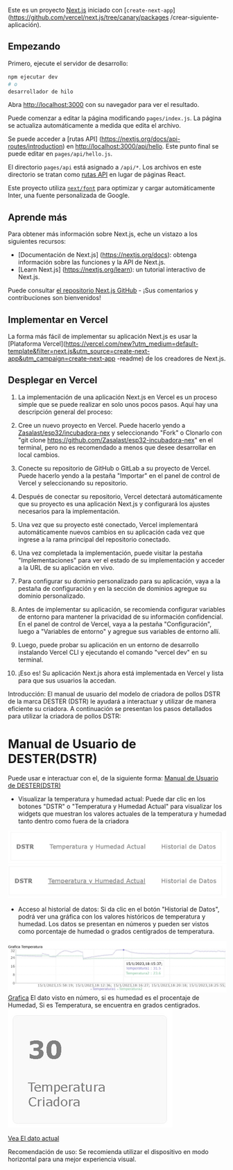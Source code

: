 Este es un proyecto [Next.js](https://nextjs.org/) iniciado con [`create-next-app`](https://github.com/vercel/next.js/tree/canary/packages /crear-siguiente-aplicación).

## Empezando

Primero, ejecute el servidor de desarrollo:

```bash
npm ejecutar dev
# o
desarrollador de hilo
```

Abra [http://localhost:3000](http://localhost:3000) con su navegador para ver el resultado.

Puede comenzar a editar la página modificando `pages/index.js`. La página se actualiza automáticamente a medida que edita el archivo.

Se puede acceder a [rutas API] (https://nextjs.org/docs/api-routes/introduction) en [http://localhost:3000/api/hello](http://localhost:3000/api/hello ). Este punto final se puede editar en `pages/api/hello.js`.

El directorio `pages/api` está asignado a `/api/*`. Los archivos en este directorio se tratan como [rutas API](https://nextjs.org/docs/api-routes/introduction) en lugar de páginas React.

Este proyecto utiliza [`next/font`](https://nextjs.org/docs/basic-features/font-optimization) para optimizar y cargar automáticamente Inter, una fuente personalizada de Google.

## Aprende más

Para obtener más información sobre Next.js, eche un vistazo a los siguientes recursos:

- [Documentación de Next.js] (https://nextjs.org/docs): obtenga información sobre las funciones y la API de Next.js.
- [Learn Next.js] (https://nextjs.org/learn): un tutorial interactivo de Next.js.

Puede consultar [el repositorio Next.js GitHub](https://github.com/vercel/next.js/) - ¡Sus comentarios y contribuciones son bienvenidos!

## Implementar en Vercel

La forma más fácil de implementar su aplicación Next.js es usar la [Plataforma Vercel](https://vercel.com/new?utm_medium=default-template&filter=next.js&utm_source=create-next-app&utm_campaign=create-next-app -readme) de los creadores de Next.js.
## Desplegar en Vercel

1. La implementación de una aplicación Next.js en Vercel es un proceso simple que se puede realizar en solo unos pocos pasos. Aquí hay una descripción general del proceso:

2. Cree un nuevo proyecto en Vercel. Puede hacerlo yendo a [Zasalast/esp32/incubadora-nex](https://github.com/Zasalast/esp32-incubadora-nex) y seleccionando "Fork" o Clonarlo con "git clone https://github.com/Zasalast/esp32-incubadora-nex" en el terminal, pero no es recomendado a menos que desee desarrollar en local cambios. 

3. Conecte su repositorio de GitHub o GitLab a su proyecto de Vercel. Puede hacerlo yendo a la pestaña "Importar" en el panel de control de Vercel y seleccionando su repositorio.

4. Después de conectar su repositorio, Vercel detectará automáticamente que su proyecto es una aplicación Next.js y configurará los ajustes necesarios para la implementación.

5. Una vez que su proyecto esté conectado, Vercel implementará automáticamente nuevos cambios en su aplicación cada vez que ingrese a la rama principal del repositorio conectado.

6. Una vez completada la implementación, puede visitar la pestaña "Implementaciones" para ver el estado de su implementación y acceder a la URL de su aplicación en vivo.

7. Para configurar su dominio personalizado para su aplicación, vaya a la pestaña de configuración y en la sección de dominios agregue su dominio personalizado.

8. Antes de implementar su aplicación, se recomienda configurar variables de entorno para mantener la privacidad de su información confidencial. En el panel de control de Vercel, vaya a la pestaña "Configuración", luego a "Variables de entorno" y agregue sus variables de entorno allí.

9. Luego, puede probar su aplicación en un entorno de desarrollo instalando Vercel CLI y ejecutando el comando "vercel dev" en su terminal.

10. ¡Eso es! Su aplicación Next.js ahora está implementada en Vercel y lista para que sus usuarios la accedan.



Introducción:
El manual de usuario del modelo de criadora de pollos DSTR de la marca DESTER (DSTR) le ayudará a interactuar y utilizar de manera eficiente su criadora. A continuación se presentan los pasos detallados para utilizar la criadora de pollos DSTR:
# Manual de Usuario de DESTER(DSTR)
Puede usar e interactuar con el, de la siguiente forma:
[Manual de Usuario de DESTER(DSTR)](https://github.com/Zasalast/esp32-incubadora-nex/blob/main/ManualUsuario.md)
* Visualizar la temperatura y humedad actual: Puede dar clic en los botones "DSTR" o "Temperatura y Humedad Actual" para visualizar los widgets que muestran los valores actuales de la temperatura y humedad tanto dentro como fuera de la criadora

![Cabecera](https://github.com/Zasalast/esp32-incubadora-nex/blob/main/assets/Header.jpg)
![Seleccionar cabecera](https://github.com/Zasalast/esp32-incubadora-nex/blob/main/assets/HeaderSeleccion.jpg)
* Acceso al historial de datos: Si da clic en el botón "Historial de Datos", podrá ver una gráfica con los valores históricos de temperatura y humedad. Los datos se presentan en números y pueden ser vistos como porcentaje de humedad o grados centígrados de temperatura.

![Grafica](https://github.com/Zasalast/esp32-incubadora-nex/blob/main/assets/Grafica.jpg)
[Grafica](https://esp32-incubadora-7hkboj3a9-zasalast.vercel.app/grafica/GraficaHumedad)
El dato visto en número, si es humedad es el procentaje de Humedad, Si es Temperatura, se encuentra en grados centigrados.
![Card](https://github.com/Zasalast/esp32-incubadora-nex/blob/main/assets/card.jpg)

[Vea El dato actual](https://esp32-incubadora-7hkboj3a9-zasalast.vercel.app/)

Recomendación de uso: Se recomienda utilizar el dispositivo en modo horizontal para una mejor experiencia visual.
